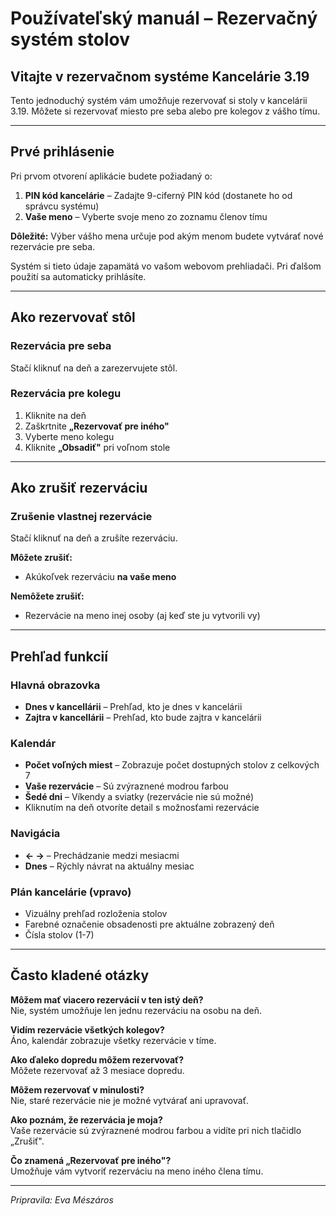 # Používateľský manuál – Rezervačný systém stolov

## Vitajte v rezervačnom systéme Kancelárie 3.19

Tento jednoduchý systém vám umožňuje rezervovať si stoly v kancelárii 3.19. Môžete si rezervovať miesto pre seba alebo pre kolegov z vášho tímu.

---

## Prvé prihlásenie

Pri prvom otvorení aplikácie budete požiadaný o:

1. **PIN kód kancelárie** – Zadajte 9-ciferný PIN kód (dostanete ho od správcu systému)
2. **Vaše meno** – Vyberte svoje meno zo zoznamu členov tímu

**Dôležité:** Výber vášho mena určuje pod akým menom budete vytvárať nové rezervácie pre seba.

Systém si tieto údaje zapamätá vo vašom webovom prehliadači. Pri ďalšom použití sa automaticky prihlásíte.

---

## Ako rezervovať stôl

### Rezervácia pre seba

Stačí kliknuť na deň a zarezervujete stôl.

### Rezervácia pre kolegu

1. Kliknite na deň
2. Zaškrtnite **„Rezervovať pre iného"**
3. Vyberte meno kolegu
4. Kliknite **„Obsadiť"** pri voľnom stole

---

## Ako zrušiť rezerváciu

### Zrušenie vlastnej rezervácie

Stačí kliknuť na deň a zrušíte rezerváciu.

**Môžete zrušiť:**
- Akúkoľvek rezerváciu **na vaše meno**

**Nemôžete zrušiť:**
- Rezervácie na meno inej osoby (aj keď ste ju vytvorili vy)

---

## Prehľad funkcií

### Hlavná obrazovka

- **Dnes v kancellárii** – Prehľad, kto je dnes v kancelárii
- **Zajtra v kancellárii** – Prehľad, kto bude zajtra v kancelárii

### Kalendár

- **Počet voľných miest** – Zobrazuje počet dostupných stolov z celkových 7
- **Vaše rezervácie** – Sú zvýraznené modrou farbou
- **Šedé dni** – Víkendy a sviatky (rezervácie nie sú možné)
- Kliknutím na deň otvoríte detail s možnosťami rezervácie

### Navigácia
- **← →** – Prechádzanie medzi mesiacmi
- **Dnes** – Rýchly návrat na aktuálny mesiac

### Plán kancelárie (vpravo)
- Vizuálny prehľad rozloženia stolov
- Farebné označenie obsadenosti pre aktuálne zobrazený deň
- Čísla stolov (1-7)

---

## Často kladené otázky

**Môžem mať viacero rezervácií v ten istý deň?**  
Nie, systém umožňuje len jednu rezerváciu na osobu na deň.

**Vidím rezervácie všetkých kolegov?**  
Áno, kalendár zobrazuje všetky rezervácie v tíme.

**Ako ďaleko dopredu môžem rezervovať?**  
Môžete rezervovať až 3 mesiace dopredu.

**Môžem rezervovať v minulosti?**  
Nie, staré rezervácie nie je možné vytvárať ani upravovať.

**Ako poznám, že rezervácia je moja?**  
Vaše rezervácie sú zvýraznené modrou farbou a vidíte pri nich tlačidlo „Zrušiť".

**Čo znamená „Rezervovať pre iného"?**  
Umožňuje vám vytvoriť rezerváciu na meno iného člena tímu.

---
*Pripravila: Eva Mészáros*
